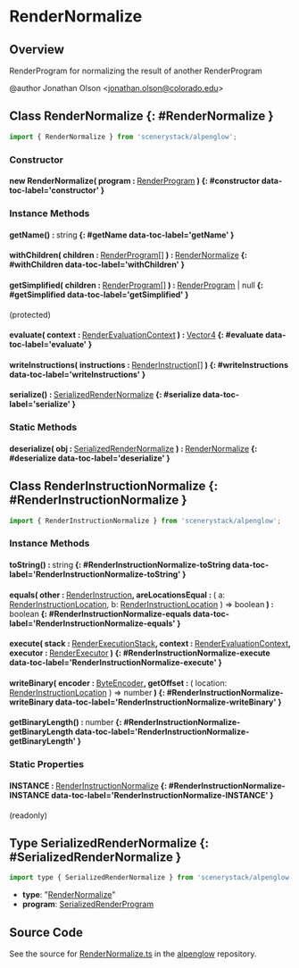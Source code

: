# RenderNormalize

## Overview

RenderProgram for normalizing the result of another RenderProgram

@author Jonathan Olson &lt;jonathan.olson@colorado.edu&gt;

## Class RenderNormalize {: #RenderNormalize }


```js
import { RenderNormalize } from 'scenerystack/alpenglow';
```
### Constructor

#### new RenderNormalize( program : <span style="font-weight: 400;">[RenderProgram](../alpenglow/RenderProgram.md)</span> ) {: #constructor data-toc-label='constructor' }

### Instance Methods

#### getName() : <span style="font-weight: 400;"><span style="color: hsla(calc(var(--md-hue) + 180deg),80%,40%,1);">string</span></span> {: #getName data-toc-label='getName' }

#### withChildren( children : <span style="font-weight: 400;">[RenderProgram](../alpenglow/RenderProgram.md)[]</span> ) : <span style="font-weight: 400;">[RenderNormalize](../alpenglow/RenderNormalize.md)</span> {: #withChildren data-toc-label='withChildren' }

#### getSimplified( children : <span style="font-weight: 400;">[RenderProgram](../alpenglow/RenderProgram.md)[]</span> ) : <span style="font-weight: 400;">[RenderProgram](../alpenglow/RenderProgram.md) | <span style="color: hsla(calc(var(--md-hue) + 180deg),80%,40%,1);">null</span></span> {: #getSimplified data-toc-label='getSimplified' }

(protected)

#### evaluate( context : <span style="font-weight: 400;">[RenderEvaluationContext](../alpenglow/RenderEvaluationContext.md)</span> ) : <span style="font-weight: 400;">[Vector4](../dot/Vector4.md)</span> {: #evaluate data-toc-label='evaluate' }

#### writeInstructions( instructions : <span style="font-weight: 400;">[RenderInstruction](../alpenglow/RenderInstruction.md)[]</span> ) {: #writeInstructions data-toc-label='writeInstructions' }

#### serialize() : <span style="font-weight: 400;">[SerializedRenderNormalize](../alpenglow/RenderNormalize.md#SerializedRenderNormalize)</span> {: #serialize data-toc-label='serialize' }

### Static Methods

#### deserialize( obj : <span style="font-weight: 400;">[SerializedRenderNormalize](../alpenglow/RenderNormalize.md#SerializedRenderNormalize)</span> ) : <span style="font-weight: 400;">[RenderNormalize](../alpenglow/RenderNormalize.md)</span> {: #deserialize data-toc-label='deserialize' }



## Class RenderInstructionNormalize {: #RenderInstructionNormalize }


```js
import { RenderInstructionNormalize } from 'scenerystack/alpenglow';
```
### Instance Methods

#### toString() : <span style="font-weight: 400;"><span style="color: hsla(calc(var(--md-hue) + 180deg),80%,40%,1);">string</span></span> {: #RenderInstructionNormalize-toString data-toc-label='RenderInstructionNormalize-toString' }

#### equals( other : <span style="font-weight: 400;">[RenderInstruction](../alpenglow/RenderInstruction.md)</span>, areLocationsEqual : <span style="font-weight: 400;">( a: [RenderInstructionLocation](../alpenglow/RenderInstruction.md#RenderInstructionLocation), b: [RenderInstructionLocation](../alpenglow/RenderInstruction.md#RenderInstructionLocation) ) =&gt; <span style="color: hsla(calc(var(--md-hue) + 180deg),80%,40%,1);">boolean</span></span> ) : <span style="font-weight: 400;"><span style="color: hsla(calc(var(--md-hue) + 180deg),80%,40%,1);">boolean</span></span> {: #RenderInstructionNormalize-equals data-toc-label='RenderInstructionNormalize-equals' }

#### execute( stack : <span style="font-weight: 400;">[RenderExecutionStack](../alpenglow/RenderExecutionStack.md)</span>, context : <span style="font-weight: 400;">[RenderEvaluationContext](../alpenglow/RenderEvaluationContext.md)</span>, executor : <span style="font-weight: 400;">[RenderExecutor](../alpenglow/RenderExecutor.md)</span> ) {: #RenderInstructionNormalize-execute data-toc-label='RenderInstructionNormalize-execute' }

#### writeBinary( encoder : <span style="font-weight: 400;">[ByteEncoder](../alpenglow/ByteEncoder.md)</span>, getOffset : <span style="font-weight: 400;">( location: [RenderInstructionLocation](../alpenglow/RenderInstruction.md#RenderInstructionLocation) ) =&gt; <span style="color: hsla(calc(var(--md-hue) + 180deg),80%,40%,1);">number</span></span> ) {: #RenderInstructionNormalize-writeBinary data-toc-label='RenderInstructionNormalize-writeBinary' }

#### getBinaryLength() : <span style="font-weight: 400;"><span style="color: hsla(calc(var(--md-hue) + 180deg),80%,40%,1);">number</span></span> {: #RenderInstructionNormalize-getBinaryLength data-toc-label='RenderInstructionNormalize-getBinaryLength' }

### Static Properties

#### INSTANCE : <span style="font-weight: 400;">[RenderInstructionNormalize](../alpenglow/RenderNormalize.md#RenderInstructionNormalize)</span> {: #RenderInstructionNormalize-INSTANCE data-toc-label='RenderInstructionNormalize-INSTANCE' }

(readonly)



## Type SerializedRenderNormalize {: #SerializedRenderNormalize }


```js
import type { SerializedRenderNormalize } from 'scenerystack/alpenglow';
```


- **type**: "[RenderNormalize](../alpenglow/RenderNormalize.md)"
- **program**: [SerializedRenderProgram](../alpenglow/RenderProgram.md#SerializedRenderProgram)




## Source Code

See the source for [RenderNormalize.ts](https://github.com/phetsims/alpenglow/blob/main/js/render-program/RenderNormalize.ts) in the [alpenglow](https://github.com/phetsims/alpenglow) repository.
